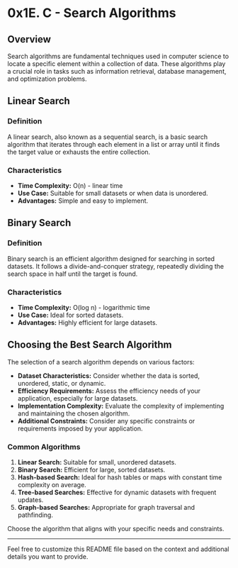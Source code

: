 # 0x1E. C - Search Algorithms

## Overview

Search algorithms are fundamental techniques used in computer science to locate a specific element within a collection of data. These algorithms play a crucial role in tasks such as information retrieval, database management, and optimization problems.

## Linear Search

### Definition

A linear search, also known as a sequential search, is a basic search algorithm that iterates through each element in a list or array until it finds the target value or exhausts the entire collection.

### Characteristics

- **Time Complexity:** O(n) - linear time
- **Use Case:** Suitable for small datasets or when data is unordered.
- **Advantages:** Simple and easy to implement.

## Binary Search

### Definition

Binary search is an efficient algorithm designed for searching in sorted datasets. It follows a divide-and-conquer strategy, repeatedly dividing the search space in half until the target is found.

### Characteristics

- **Time Complexity:** O(log n) - logarithmic time
- **Use Case:** Ideal for sorted datasets.
- **Advantages:** Highly efficient for large datasets.

## Choosing the Best Search Algorithm

The selection of a search algorithm depends on various factors:

- **Dataset Characteristics:** Consider whether the data is sorted, unordered, static, or dynamic.
- **Efficiency Requirements:** Assess the efficiency needs of your application, especially for large datasets.
- **Implementation Complexity:** Evaluate the complexity of implementing and maintaining the chosen algorithm.
- **Additional Constraints:** Consider any specific constraints or requirements imposed by your application.

### Common Algorithms

1. **Linear Search:** Suitable for small, unordered datasets.
2. **Binary Search:** Efficient for large, sorted datasets.
3. **Hash-based Search:** Ideal for hash tables or maps with constant time complexity on average.
4. **Tree-based Searches:** Effective for dynamic datasets with frequent updates.
5. **Graph-based Searches:** Appropriate for graph traversal and pathfinding.

Choose the algorithm that aligns with your specific needs and constraints.

---

Feel free to customize this README file based on the context and additional details you want to provide.
